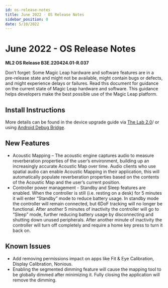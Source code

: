 ```yaml
---
id: os-release-notes
title: June 2022 - OS Release Notes
sidebar_position: 0
date: 5/10/2022
---
```


# June 2022 - OS Release Notes

**ML2 OS Release B3E.220424.01-R.037**

Don’t forget: Some Magic Leap hardware and software features are in a pre-release state and might not be available, might contain bugs or defects, and might experience delays or failures. Read this document for guidance on the current state of Magic Leap hardware and software. This guidance helps developers make the best possible use of the Magic Leap platform.

## Install Instructions

More details can be found in the device upgrade guide via [The Lab 2.0](/versioned_docs/version-22-Mar-2023/guides/developer-tools/ml-hub/ml-hub-os-installer.md)/ or using [Android Debug Bridge](/versioned_docs/version-22-Mar-2023/guides//device/updating-the-os/device-flashing-guide.md).

## New Features

- Acoustic Mapping – The acoustic engine captures audio to measure reverberation properties of the user’s environment, building up an increasingly accurate Acoustic Map over time. Audio clients who use spatial audio can enable Acoustic Mapping in their application, this will automatically populate reverberation properties based on the contents of the Acoustic Map and the user’s current position.
- Controller power management - Standby and Sleep features are enabled. When the controller is still (i.e. resting on a desk) for 5 minutes it will enter “Standby” mode to reduce battery usage. In standby mode the controller will remain connected, but 6DoF tracking will no longer be functional. After another 5 minutes of inactivity the controller will go to “Sleep” mode, further reducing battery usage by disconnecting and shutting down unused peripherals. After another minute of inactivity the controller will turn off completely and require a home key press to turn it back on.

## Known Issues

- Add removing permissions impact on apps like Fit & Eye Calibration, Display Calibration, Nonious.
- Enabling the segmented dimming feature will cause the mapping tool to be globally dimmed after minimizing it. Fully closing the application will remove the dimming.

